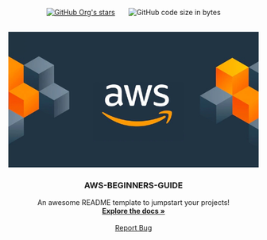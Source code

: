 <div id="top"></div>

<p align="center">
  <a href="https://linkedin.com/in/sumitadm21"><img alt="GitHub Org's stars" src="https://img.shields.io/badge/in-LinkedIn-blue"></a>
  &nbsp;&nbsp;&nbsp;&nbsp;&nbsp;
  <img alt="GitHub code size in bytes" src="https://img.shields.io/github/languages/code-size/sumit21adm/AWS-Beginners-Guide?color=green">

</p>

<!-- PROJECT LOGO -->
<br />
<div align="center">
  <a href="https://github.com/Sumit21adm/AWS-Beginners-Guide">
    <img src="assets/awslogo-image.jpeg" alt="Logo" width="auto" height="auto">
  </a>

  <h3 align="center">AWS-BEGINNERS-GUIDE</h3>

  <p align="center">
    An awesome README template to jumpstart your projects!
    <br />
    <a href="https://github.com/othneildrew/Best-README-Template"><strong>Explore the docs »</strong></a>
    <br />
    <br />
    <a href="https://github.com/Sumit21adm/AWS-Beginners-Guide/issues">Report Bug</a>
  </p>
